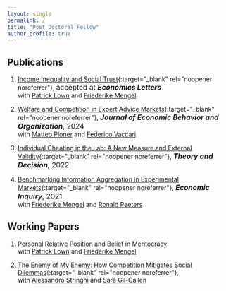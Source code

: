 ```yaml
---
layout: single
permalink: /
title: "Post Doctoral Fellow"
author_profile: true
---
```


## Publications

1. [Income Inequality and Social Trust](/files/ALM_Inequality_Trust.pdf){:target="_blank" rel="noopener noreferrer"}, 
    <span style="font-size:16px;">accepted at ***Economics Letters***</span><br>
    <span style="font-size:14px;">
    with <a href="http://www.patricklown.com" target="_blank" rel="noopener noreferrer">Patrick Lown</a>
   and <a href="https://sites.google.com/site/friederikemengel/home?authuser=0" target="_blank" rel="noopener noreferrer">Friederike Mengel</a>
   </span>


2. [Welfare and Competition in Expert Advice Markets](/files/APV-WelfareCompetition.pdf){:target="_blank" rel="noopener noreferrer"},
    <span style="font-size:16px;">***Journal of Economic Behavior and Organization***, 2024</span><br>
    <span style="font-size:14px;">
      with <a href="https://matteoploner.eco.unitn.it" target="_blank" rel="noopener noreferrer">Matteo Ploner</a>
      and <a href="https://www.fvaccari.com" target="_blank" rel="noopener noreferrer">Federico Vaccari</a>
      <a class="icon-link" href="https://github.com/tazze87/tazze87.github.io/tree/master/files/dataAPV_welfare" target="_blank" rel="noopener noreferrer">
        <i class="fas fa-folder-open" aria-hidden="true"></i>
      </a>
      <a class="icon-link" href="/files/The_Competition_Paradox.mp4" target="_blank" rel="noopener noreferrer">
        <i class="fas fa-play-circle" aria-hidden="true"></i>
      </a>
    </span>


3. [Individual Cheating in the Lab: A New Measure and External Validity](/files/A-CheatingLabvField.pdf){:target="_blank" rel="noopener noreferrer"},
    <span style="font-size:16px;">***Theory and Decision***, 2022</span> 
    <span style="font-size:14px;">
    <a class="icon-link" href="https://github.com/tazze87/tazze87.github.io/tree/master/files/dataAA_cheating" target="_blank" rel="noopener noreferrer">
        <i class="fas fa-folder-open" aria-hidden="true"></i>
      </a>
      <a class="icon-link" href="/files/Cheaters_Is_Honesty_a_Stable_Trait.mp4" target="_blank" rel="noopener noreferrer">
        <i class="fas fa-play-circle" aria-hidden="true"></i>
      </a>


4. [Benchmarking Information Aggregation in Experimental Markets](/files/AMP-InfoAgg.pdf){:target="_blank" rel="noopener noreferrer"},
    <span style="font-size:16px;">***Economic Inquiry***, 2021</span><br>
    <span style="font-size:14px;">
    with <a href="https://sites.google.com/site/friederikemengel/home?authuser=0" target="_blank" rel="noopener noreferrer">Friederike Mengel</a>
    and <a href="https://sites.google.com/site/ronaldpeeters74" target="_blank" rel="noopener noreferrer">Ronald Peeters</a>
    <a class="icon-link" href="https://github.com/tazze87/tazze87.github.io/tree/master/files/dataAMP_infoagg" target="_blank" rel="noopener noreferrer">
        <i class="fas fa-folder-open" aria-hidden="true"></i>
      </a>
      <a class="icon-link" href="/files/Testing__Wisdom_of_Crowd_.mp4" target="_blank" rel="noopener noreferrer">
        <i class="fas fa-play-circle" aria-hidden="true"></i>
      </a>
    </span>


## Working Papers
1. <a href="https://papers.ssrn.com/sol3/papers.cfm?abstract_id=3789067" target="_blank" rel="noopener noreferrer">Personal Relative Position and Belief in Meritocracy</a><br>
    <span style="font-size:14px;">
    with <a href="http://www.patricklown.com" target="_blank" rel="noopener noreferrer">Patrick Lown</a>
   and <a href="https://sites.google.com/site/friederikemengel/home?authuser=0" target="_blank" rel="noopener noreferrer">Friederike Mengel</a>
   &nbsp;
   <a href="https://osf.io/9mhvg" target="_blank" rel="noopener noreferrer"><i class="fas fa-folder-open"></i>
   </a>
   </span>


2. [The Enemy of My Enemy: How Competition Mitigates Social Dilemmas](/files/The_enemy_of_my_enemy.pdf){:target="_blank" rel="noopener noreferrer"},<br>
    <span style="font-size:14px;">
    with <a href="https://sites.google.com/view/alessandrostringhi" target="_blank" rel="noopener noreferrer">Alessandro Stringhi</a>
    and <a href="https://scholar.google.com/citations?user=Rmg1qDgAAAAJ&hl=es" target="_blank" rel="noopener noreferrer">Sara Gil-Gallen</a>
    &nbsp; 
    <a href="https://github.com/tazze87/tazze87.github.io/tree/master/files/dataSGA_enemy" target="_blank" rel="noopener noreferrer"><i class="fas fa-folder-open"></i>
    </a>
    </span>
